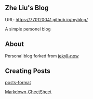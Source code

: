 ## Zhe Liu's Blog
URL: https://770120041.github.io/myblog/

A simple personel blog




## About
Personal blog forked from [jekyll-now](https://github.com/barryclark/jekyll-now)

## Creating Posts
[posts-format](https://jekyllrb.com/docs/posts/)

[Markdown-CheetSheet](https://github.com/adam-p/markdown-here/wiki/Markdown-Cheatsheet)

